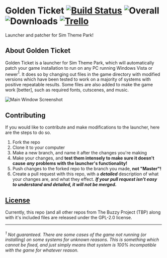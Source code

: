 # Golden Ticket [![Build Status](https://travis-ci.org/The-Buzzy-Project/Golden-Ticket.svg?branch=Development)](https://travis-ci.org/The-Buzzy-Project/Golden-Ticket) ![Overall](http://progressed.io/bar/65?title=Progress) ![Downloads](https://img.shields.io/github/downloads/The-Buzzy-Project/Golden-Ticket/total.svg) [![Trello](https://img.shields.io/badge/Trello-View%20progress%20and%20plans!-blue.svg)](https://trello.com/b/bqOCcwIK)
Launcher and patcher for Sim Theme Park!

## About Golden Ticket

Golden Ticket is a launcher for Sim Theme Park, which will automatically patch your game installation to run on any
PC running Windows Vista or newer<sup>1</sup>. It does so by changing out files in the game directory with modified versions
which have been tested to work on a majority of systems with positive repeatable results. Some files are also added to
make the game work \[better\], such as required fonts, cutscenes, and music.

![Main Window Screenshot](https://i.imgur.com/T18HR1y.png)

## Contributing

If you would like to contribute and make modifications to the launcher, here are the steps to do so.

1. Fork the repo
2. Clone it to your computer
3. Make a new branch, and name it after the changes you're making
4. Make your changes, and **test them intensely to make sure it doesn't cause** ***any*** **problems with the launcher's functionality!**
5. Push changes to the forked repo to the branch you made, **not "Master"!**
6. Create a pull request with this repo, with a ***detailed*** description of what your changes are, and what they effect. ***If your pull request isn't easy to understand and detailed, it will not be merged.***


## [License](https://github.com/The-Buzzy-Project/Golden-Ticket/blob/master/LICENSE)

Currently, this repo (and all other repos from The Buzzy Project (TBP) along with it's included files are
released under the GPL-2.0 license.

---

###### <sup>1</sup> Not guaranteed. There are some cases of the game not running (or installing) on some systems for unknown reasons. This is something which cannot be fixed, and just simply means that system is 100% incompatible with the game for whatever reason.
